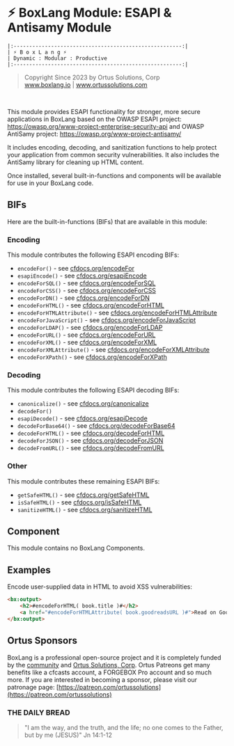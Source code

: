 # ⚡︎ BoxLang Module: ESAPI & Antisamy Module

```
|:------------------------------------------------------:|
| ⚡︎ B o x L a n g ⚡︎
| Dynamic : Modular : Productive
|:------------------------------------------------------:|
```

<blockquote>
	Copyright Since 2023 by Ortus Solutions, Corp
	<br>
	<a href="https://www.boxlang.io">www.boxlang.io</a> |
	<a href="https://www.ortussolutions.com">www.ortussolutions.com</a>
</blockquote>

<p>&nbsp;</p>

This module provides ESAPI functionality for stronger, more secure applications in BoxLang based on the OWASP ESAPI project: https://owasp.org/www-project-enterprise-security-api and OWASP AntiSamy project: https://owasp.org/www-project-antisamy/

It includes encoding, decoding, and sanitization functions to help protect your application from common security vulnerabilities.  It also includes the AntiSamy library for cleaning up HTML content.

Once installed, several built-in-functions and components will be available for use in your BoxLang code.

## BIFs

Here are the built-in-functions (BIFs) that are available in this module:

### Encoding

This module contributes the following ESAPI encoding BIFs:

* `encodeFor()` - see [cfdocs.org/encodeFor](https://cfdocs.org/encodeFor)
* `esapiEncode()` - see [cfdocs.org/esapiEncode](https://cfdocs.org/esapiEncode)
* `encodeForSQL()` - see [cfdocs.org/encodeForSQL](https://cfdocs.org/encodeForSQL)
* `encodeForCSS()` - see [cfdocs.org/encodeForCSS](https://cfdocs.org/encodeForCSS)
* `encodeForDN()` - see [cfdocs.org/encodeForDN](https://cfdocs.org/encodeForDN)
* `encodeForHTML()` - see [cfdocs.org/encodeForHTML](https://cfdocs.org/encodeForHTML)
* `encodeForHTMLAttribute()` - see [cfdocs.org/encodeForHTMLAttribute](https://cfdocs.org/encodeForHTMLAttribute)
* `encodeForJavaScript()` - see [cfdocs.org/encodeForJavaScript](https://cfdocs.org/encodeForJavaScript)
* `encodeForLDAP()` - see [cfdocs.org/encodeForLDAP](https://cfdocs.org/encodeForLDAP)
* `encodeForURL()` - see [cfdocs.org/encodeForURL](https://cfdocs.org/encodeForURL)
* `encodeForXML()` - see [cfdocs.org/encodeForXML](https://cfdocs.org/encodeForXML)
* `encodeForXMLAttribute()` - see [cfdocs.org/encodeForXMLAttribute](https://cfdocs.org/encodeForXMLAttribute)
* `encodeForXPath()` - see [cfdocs.org/encodeForXPath](https://cfdocs.org/encodeForXPath)

### Decoding

This module contributes the following ESAPI decoding BIFs:

* `canonicalize()` - see [cfdocs.org/canonicalize](https://cfdocs.org/canonicalize)
* `decodeFor()`
* `esapiDecode()` - see [cfdocs.org/esapiDecode](https://cfdocs.org/esapiDecode)
* `decodeForBase64()` - see [cfdocs.org/decodeForBase64](https://cfdocs.org/decodeForBase64)
* `decodeForHTML()` - see [cfdocs.org/decodeForHTML](https://cfdocs.org/decodeForHTML)
* `decodeForJSON()` - see [cfdocs.org/decodeForJSON](https://cfdocs.org/decodeForJSON)
* `decodeFromURL()` - see [cfdocs.org/decodeFromURL](https://cfdocs.org/decodeFromURL)

### Other

This module contributes these remaining ESAPI BIFs:

* `getSafeHTML()` - see [cfdocs.org/getSafeHTML](https://cfdocs.org/getSafeHTML)
* `isSafeHTML()` - see [cfdocs.org/isSafeHTML](https://cfdocs.org/isSafeHTML)
* `sanitizeHTML()` - see [cfdocs.org/sanitizeHTML](https://cfdocs.org/sanitizeHTML)

## Component

This module contains no BoxLang Components.

## Examples

Encode user-supplied data in HTML to avoid XSS vulnerabilities:

```html
<bx:output>
	<h2>#encodeForHTML( book.title )#</h2>
	<a href="#encodeForHTMLAttribute( book.goodreadsURL )#">Read on Goodreads</a>
</bx:output>
```

## Ortus Sponsors

BoxLang is a professional open-source project and it is completely funded by the [community](https://patreon.com/ortussolutions) and [Ortus Solutions, Corp](https://www.ortussolutions.com). Ortus Patreons get many benefits like a cfcasts account, a FORGEBOX Pro account and so much more. If you are interested in becoming a sponsor, please visit our patronage page: [https://patreon.com/ortussolutions](https://patreon.com/ortussolutions)

### THE DAILY BREAD

> "I am the way, and the truth, and the life; no one comes to the Father, but by me (JESUS)" Jn 14:1-12
